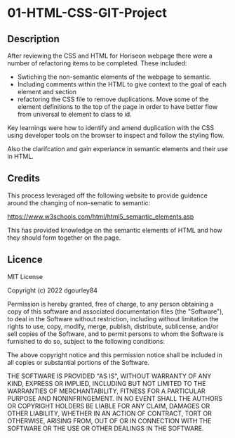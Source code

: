 # 01-HTML-CSS-GIT-Project

## Description

After reviewing the CSS and HTML for Horiseon webpage there were a number of refactoring items to be completed.
These included:

- Swtiching the non-semantic elements of the webpage to semantic.
- Including comments within the HTML to give context to the goal of each element and section
- refactoring the CSS file to remove duplications. Move some of the element definitions to the top of the page in order to have better flow from universal to element to class to id.

Key learnings were how to identify and amend duplication with the CSS using developer tools on the browser to inspect and follow the styling flow.

Also the clarifcation and gain experiance in semantic elements and their use in HTML.


## Credits

This process leveraged off the following website to provide guidence around the changing of non-sematic to semantic:

https://www.w3schools.com/html/html5_semantic_elements.asp 

This has provided knowledge on the semantic elements of HTML and how they should form together on the page.

## Licence
MIT License

Copyright (c) 2022 dgourley84

Permission is hereby granted, free of charge, to any person obtaining a copy
of this software and associated documentation files (the "Software"), to deal
in the Software without restriction, including without limitation the rights
to use, copy, modify, merge, publish, distribute, sublicense, and/or sell
copies of the Software, and to permit persons to whom the Software is
furnished to do so, subject to the following conditions:

The above copyright notice and this permission notice shall be included in all
copies or substantial portions of the Software.

THE SOFTWARE IS PROVIDED "AS IS", WITHOUT WARRANTY OF ANY KIND, EXPRESS OR
IMPLIED, INCLUDING BUT NOT LIMITED TO THE WARRANTIES OF MERCHANTABILITY,
FITNESS FOR A PARTICULAR PURPOSE AND NONINFRINGEMENT. IN NO EVENT SHALL THE
AUTHORS OR COPYRIGHT HOLDERS BE LIABLE FOR ANY CLAIM, DAMAGES OR OTHER
LIABILITY, WHETHER IN AN ACTION OF CONTRACT, TORT OR OTHERWISE, ARISING FROM,
OUT OF OR IN CONNECTION WITH THE SOFTWARE OR THE USE OR OTHER DEALINGS IN THE
SOFTWARE.